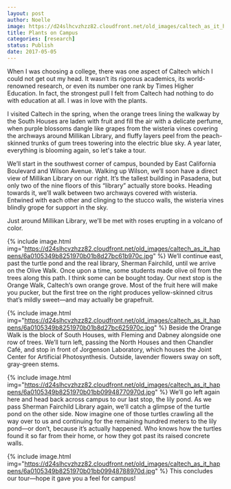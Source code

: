 ```yaml
---
layout: post
author: Noelle
image: https://d24slhcvzhzz82.cloudfront.net/old_images/caltech_as_it_happens/6a0105349b8251970b01b8d27bc609970c.jpg
title: Plants on Campus
categories: [research]
status: Publish
date: 2017-05-05
---
```


When I was choosing a college, there was one aspect of Caltech which I could not get out my head. It wasn’t its rigorous academics, its world-renowned research, or even its number one rank by Times Higher Education. In fact, the strongest pull I felt from Caltech had nothing to do with education at all. I was in love with the plants.

I visited Caltech in the spring, when the orange trees lining the walkway by the South Houses are laden with fruit and fill the air with a delicate perfume, when purple blossoms dangle like grapes from the wisteria vines covering the archways around Millikan Library, and fluffy layers peel from the peach-skinned trunks of gum trees towering into the electric blue sky. A year later, everything is blooming again, so let's take a tour.

We’ll start in the southwest corner of campus, bounded by East California Boulevard and Wilson Avenue. Walking up Wilson, we’ll soon have a direct view of Millikan Library on our right. It’s the tallest building in Pasadena, but only two of the nine floors of this “library” actually store books. Heading towards it, we’ll walk between two archways covered with wisteria. Entwined with each other and clinging to the stucco walls, the wisteria vines blindly grope for support in the sky.

Just around Millikan Library, we’ll be met with roses erupting in a volcano of color.


{% include image.html img="https://d24slhcvzhzz82.cloudfront.net/old_images/caltech_as_it_happens/6a0105349b8251970b01b8d27bc61b970c.jpg" %}
We’ll continue east, past the turtle pond and the real library, Sherman Fairchild, until we arrive on the Olive Walk. Once upon a time, some students made olive oil from the trees along this path. I think some can be bought today. Our next stop is the Orange Walk, Caltech’s own orange grove. Most of the fruit here will make you pucker, but the first tree on the right produces yellow-skinned citrus that’s mildly sweet—and may actually be grapefruit.


{% include image.html img="https://d24slhcvzhzz82.cloudfront.net/old_images/caltech_as_it_happens/6a0105349b8251970b01b8d27bc625970c.jpg" %}
Beside the Orange Walk is the block of South Houses, with Fleming and Dabney alongside one row of trees. We’ll turn left, passing the North Houses and then Chandler Café, and stop in front of Jorgenson Laboratory, which houses the Joint Center for Artificial Photosynthesis. Outside, lavender flowers sway on soft, gray-green stems.


{% include image.html img="https://d24slhcvzhzz82.cloudfront.net/old_images/caltech_as_it_happens/6a0105349b8251970b01bb09948770970d.jpg" %}
We’ll go left again here and head back across campus to our last stop, the lily pond. As we pass Sherman Fairchild Library again, we’ll catch a glimpse of the turtle pond on the other side. Now imagine one of those turtles crawling all the way over to us and continuing for the remaining hundred meters to the lily pond—or don’t, because it’s actually happened. Who knows how the turtles found it so far from their home, or how they got past its raised concrete walls.


{% include image.html img="https://d24slhcvzhzz82.cloudfront.net/old_images/caltech_as_it_happens/6a0105349b8251970b01bb09948788970d.jpg" %}
This concludes our tour—hope it gave you a feel for campus!
